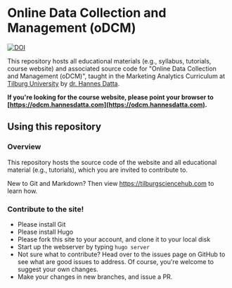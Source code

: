 # Online Data Collection and Management (oDCM)

[![DOI](https://zenodo.org/badge/283504212.svg)](https://zenodo.org/badge/latestdoi/283504212)

This repository hosts all educational materials (e.g., syllabus, tutorials, course website) and associated source code for "Online Data Collection and Management (oDCM)", taught in the Marketing Analytics Curriculum at [Tilburg University](https://tilburguniversity.edu) by [dr. Hannes Datta](https://hannesdatta.com).

**If you're looking for the course website, please point your browser to [https://odcm.hannesdatta.com](https://odcm.hannesdatta.com).**

## Using this repository

### Overview

This repository hosts the source code of the website and all educational material (e.g., tutorials), which you are invited to contribute to.

New to Git and Markdown? Then view https://tilburgsciencehub.com to learn how.

### Contribute to the site!

- Please install Git
- Please install Hugo
- Please fork this site to your account, and clone it to your local disk
- Start up the webserver by typing `hugo server`
- Not sure what to contribute? Head over to the issues page on GitHub to see what are good issues to address. Of course, you're welcome to suggest your own changes.
- Make your changes in new branches, and issue a PR.
